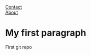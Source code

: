 <!DOCTYPE html>
<html>
<head>
<title> Hello World </title>
<body>
<style>
ul {
  list-style-type: none;
  margin: 0;
  padding: 0;
}
</style>
</head>
<body>

<ul>
  <li><a href="#contact">Contact</a></li>
  <li><a href="#about">About</a></li>
</ul>

<h1> My first paragraph </h1>
<p> First git repo </p>

</body>
</html>
